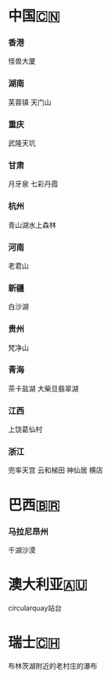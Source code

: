 # 中国🇨🇳
### 香港
怪兽大厦

### 湖南
芙蓉镇
天门山

### 重庆
武隆天坑

### 甘肃
月牙泉
七彩丹霞

### 杭州
青山湖水上森林

### 河南
老君山
### 新疆
白沙湖
### 贵州
梵净山
### 青海
茶卡盐湖
大柴旦翡翠湖
### 江西
上饶葛仙村
### 浙江
兜率天宫
云和梯田
神仙居
横店


# 巴西🇧🇷
### 马拉尼昂州
千湖沙漠
# 澳大利亚🇦🇺
circularquay站台
# 瑞士🇨🇭
布林茨湖附近的老村庄的瀑布